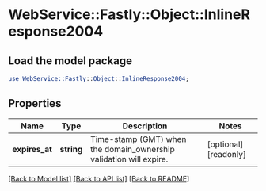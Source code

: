 # WebService::Fastly::Object::InlineResponse2004

## Load the model package
```perl
use WebService::Fastly::Object::InlineResponse2004;
```

## Properties
Name | Type | Description | Notes
------------ | ------------- | ------------- | -------------
**expires_at** | **string** | Time-stamp (GMT) when the domain_ownership validation will expire. | [optional] [readonly] 

[[Back to Model list]](../README.md#documentation-for-models) [[Back to API list]](../README.md#documentation-for-api-endpoints) [[Back to README]](../README.md)


